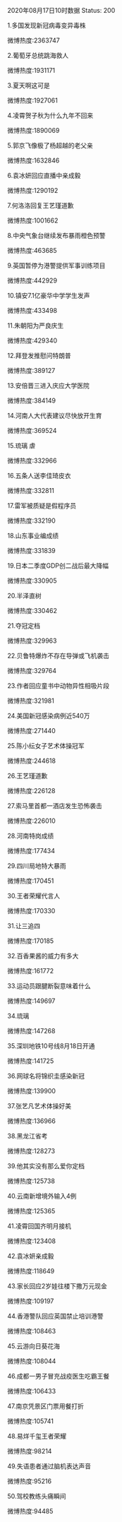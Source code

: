 2020年08月17日10时数据
Status: 200

1.多国发现新冠病毒变异毒株

微博热度:2363747

2.葡萄牙总统跳海救人

微博热度:1931171

3.夏天啊这可是

微博热度:1927061

4.凌霄贺子秋为什么九年不回来

微博热度:1890069

5.郭京飞像极了杨超越的老父亲

微博热度:1632846

6.袁冰妍回应直播中亲成毅

微博热度:1290192

7.何洛洛回复王艺瑾道歉

微博热度:1001662

8.中央气象台继续发布暴雨橙色预警

微博热度:463685

9.英国暂停为港警提供军事训练项目

微博热度:442929

10.镇安7.1亿豪华中学学生发声

微博热度:433498

11.朱朝阳为严良庆生

微博热度:429340

12.拜登发推慰问特朗普

微博热度:389127

13.安倍晋三进入庆应大学医院

微博热度:384149

14.河南人大代表建议尽快放开生育

微博热度:369524

15.琉璃 虐

微博热度:332966

16.五条人送李佳琦皮衣

微博热度:332811

17.雷军被质疑是假程序员

微博热度:332190

18.山东事业编成绩

微博热度:331839

19.日本二季度GDP创二战后最大降幅

微博热度:330905

20.半泽直树

微博热度:330462

21.夺冠定档

微博热度:329963

22.贝鲁特爆炸不存在导弹或飞机袭击

微博热度:329764

23.作者回应童书中动物异性相吸片段

微博热度:321981

24.美国新冠感染病例近540万

微博热度:271440

25.陈小纭女子艺术体操冠军

微博热度:244618

26.王艺瑾道歉

微博热度:226128

27.索马里首都一酒店发生恐怖袭击

微博热度:226010

28.河南特岗成绩

微博热度:177434

29.四川局地特大暴雨

微博热度:170451

30.王者荣耀代言人

微博热度:170330

31.让三追四

微博热度:170185

32.百香果酱的威力有多大

微博热度:161772

33.运动员跟腱断裂意味着什么

微博热度:149697

34.琉璃

微博热度:147268

35.深圳地铁10号线8月18日开通

微博热度:141725

36.网球名将锦织圭感染新冠

微博热度:139900

37.张艺凡艺术体操好美

微博热度:136966

38.黑龙江省考

微博热度:128273

39.他其实没有那么爱你定档

微博热度:125738

40.云南新增境外输入4例

微博热度:125365

41.凌霄回国齐明月接机

微博热度:123408

42.袁冰妍亲成毅

微博热度:118649

43.家长回应2岁娃往楼下撒万元现金

微博热度:109197

44.香港警队回应英国禁止培训港警

微博热度:108463

45.云游向日葵花海

微博热度:108044

46.成都一男子冒充战疫医生吃霸王餐

微博热度:106433

47.南京凭景区门票用餐打折

微博热度:105741

48.易烊千玺王者荣耀

微博热度:98214

49.失语患者通过脑机表达声音

微博热度:95216

50.驾校教练头痛瞬间

微博热度:94485

